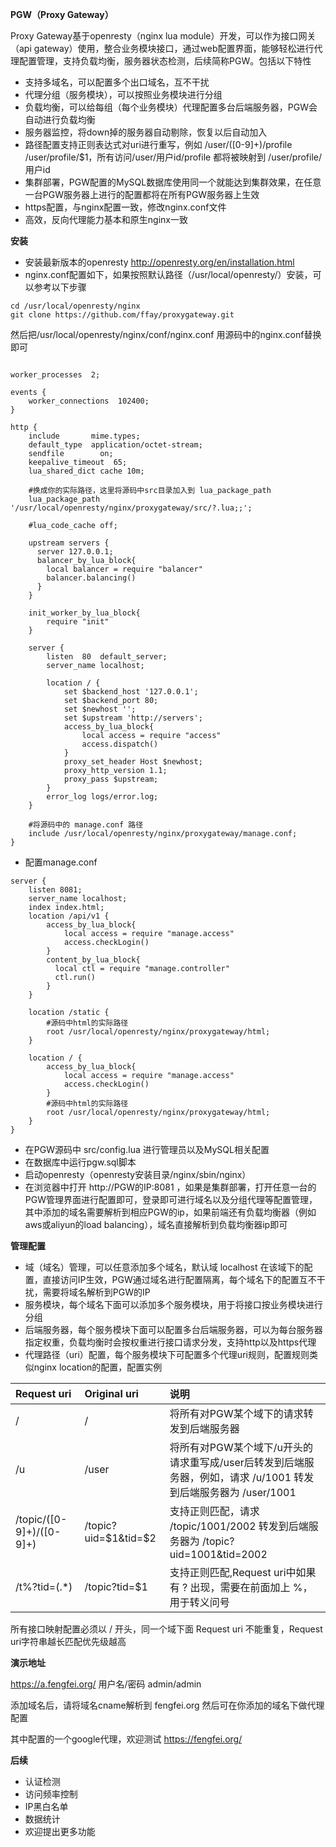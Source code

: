 
**PGW（Proxy Gateway）**

Proxy Gateway基于openresty（nginx lua module）开发，可以作为接口网关（api gateway）使用，整合业务模块接口，通过web配置界面，能够轻松进行代理配置管理，支持负载均衡，服务器状态检测，后续简称PGW。包括以下特性

- 支持多域名，可以配置多个出口域名，互不干扰
- 代理分组（服务模块），可以按照业务模块进行分组
- 负载均衡，可以给每组（每个业务模块）代理配置多台后端服务器，PGW会自动进行负载均衡
- 服务器监控，将down掉的服务器自动剔除，恢复以后自动加入
- 路径配置支持正则表达式对uri进行重写，例如 /user/([0-9]+)/profile   /user/profile/$1，所有访问/user/用户id/profile 都将被映射到 /user/profile/用户id
- 集群部署，PGW配置的MySQL数据库使用同一个就能达到集群效果，在任意一台PGW服务器上进行的配置都将在所有PGW服务器上生效
- https配置，与nginx配置一致，修改nginx.conf文件
- 高效，反向代理能力基本和原生nginx一致

**安装**

- 安装最新版本的openresty http://openresty.org/en/installation.html
- nginx.conf配置如下，如果按照默认路径（/usr/local/openresty/）安装，可以参考以下步骤

```shell
cd /usr/local/openresty/nginx
git clone https://github.com/ffay/proxygateway.git
```

然后把/usr/local/openresty/nginx/conf/nginx.conf 用源码中的nginx.conf替换即可
    

```

worker_processes  2;

events {
    worker_connections  102400;
}

http {
    include       mime.types;
    default_type  application/octet-stream;
    sendfile        on;
    keepalive_timeout  65;
    lua_shared_dict cache 10m;

    #换成你的实际路径，这里将源码中src目录加入到 lua_package_path
    lua_package_path '/usr/local/openresty/nginx/proxygateway/src/?.lua;;';

    #lua_code_cache off;

    upstream servers {
      server 127.0.0.1;
      balancer_by_lua_block{
        local balancer = require "balancer"
        balancer.balancing()
      }
    }

    init_worker_by_lua_block{
        require "init"
    }

    server {
        listen  80  default_server;
        server_name localhost;

        location / {
            set $backend_host '127.0.0.1';
            set $backend_port 80;
            set $newhost '';
            set $upstream 'http://servers';
            access_by_lua_block{
                local access = require "access"
                access.dispatch()
            }
            proxy_set_header Host $newhost;
            proxy_http_version 1.1;
            proxy_pass $upstream;
        }
        error_log logs/error.log;
    }

    #将源码中的 manage.conf 路径
    include /usr/local/openresty/nginx/proxygateway/manage.conf;
}
```

- 配置manage.conf

```
server {
    listen 8081;
    server_name localhost;
    index index.html;
    location /api/v1 {
        access_by_lua_block{
            local access = require "manage.access"
            access.checkLogin()
        }
        content_by_lua_block{
          local ctl = require "manage.controller"
          ctl.run()
        }
    }

    location /static {
        #源码中html的实际路径
        root /usr/local/openresty/nginx/proxygateway/html;
    }

    location / {
        access_by_lua_block{
            local access = require "manage.access"
            access.checkLogin()
        }
        #源码中html的实际路径
        root /usr/local/openresty/nginx/proxygateway/html;
    }
}
```

- 在PGW源码中  src/config.lua 进行管理员以及MySQL相关配置
- 在数据库中运行pgw.sql脚本
- 启动openresty（openresty安装目录/nginx/sbin/nginx）
- 在浏览器中打开 http://PGW的IP:8081 ，如果是集群部署，打开任意一台的PGW管理界面进行配置即可，登录即可进行域名以及分组代理等配置管理，其中添加的域名需要解析到相应PGW的ip，如果前端还有负载均衡器（例如aws或aliyun的load balancing），域名直接解析到负载均衡器ip即可

**管理配置**
- 域（域名）管理，可以任意添加多个域名，默认域 localhost 在该域下的配置，直接访问IP生效，PGW通过域名进行配置隔离，每个域名下的配置互不干扰，需要将域名解析到PGW的IP
- 服务模块，每个域名下面可以添加多个服务模块，用于将接口按业务模块进行分组
- 后端服务器，每个服务模块下面可以配置多台后端服务器，可以为每台服务器指定权重，负载均衡时会按权重进行接口请求分发，支持http以及https代理
- 代理路径（uri）配置，每个服务模块下可配置多个代理uri规则，配置规则类似nginx location的配置，配置实例

|Request uri|Original uri|说明|
|:----    |:---|:----- |
|/ |/  |将所有对PGW某个域下的请求转发到后端服务器 |
|/u |/user  |将所有对PGW某个域下/u开头的请求重写成/user后转发到后端服务器，例如，请求 /u/1001 转发到后端服务器为 /user/1001 |
|/topic/([0-9]+)/([0-9]+)     |/topic?uid=$1&tid=$2  |支持正则匹配，请求 /topic/1001/2002 转发到后端服务器为  /topic?uid=1001&tid=2002  |
|/t%?tid=(.*)    |/topic?tid=$1  |支持正则匹配,Request uri中如果有 ? 出现，需要在前面加上 %，用于转义问号 |

所有接口映射配置必须以 / 开头，同一个域下面 Request uri 不能重复，Request uri字符串越长匹配优先级越高

**演示地址**

https://a.fengfei.org/
用户名/密码 admin/admin

添加域名后，请将域名cname解析到 fengfei.org
然后可在你添加的域名下做代理配置

其中配置的一个google代理，欢迎测试
https://fengfei.org/

**后续**

- 认证检测
- 访问频率控制
- IP黑白名单
- 数据统计
- 欢迎提出更多功能

